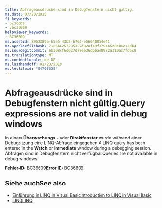 ```yaml
---
title: Abfrageausdrücke sind in Debugfenstern nicht gültig.
ms.date: 07/20/2015
f1_keywords:
- bc36609
- vbc36609
helpviewer_keywords:
- BC36609
ms.assetid: 8952389a-b5e5-43b2-b765-e56640054e41
ms.openlocfilehash: 7126b6257235322d82af49f3794b5e8e04213db4
ms.sourcegitcommit: 6b308cf6d627d78ee36dbbae8972a310ac7fd6c8
ms.translationtype: MT
ms.contentlocale: de-DE
ms.lasthandoff: 01/23/2019
ms.locfileid: "54705835"
---
```

# <a name="query-expressions-are-not-valid-in-debug-windows"></a><span data-ttu-id="3a767-102">Abfrageausdrücke sind in Debugfenstern nicht gültig.</span><span class="sxs-lookup"><span data-stu-id="3a767-102">Query expressions are not valid in debug windows</span></span>
<span data-ttu-id="3a767-103">In einem **Überwachungs** - oder **Direktfenster** wurde während einer Debugsitzung eine LINQ-Abfrage eingegeben.</span><span class="sxs-lookup"><span data-stu-id="3a767-103">A LINQ query has been entered in the **Watch** or **Immediate** window during a debugging session.</span></span> <span data-ttu-id="3a767-104">Abfragen sind in Debugfenstern nicht verfügbar.</span><span class="sxs-lookup"><span data-stu-id="3a767-104">Queries are not available in debug windows.</span></span>  
  
 <span data-ttu-id="3a767-105">**Fehler-ID:** BC36609</span><span class="sxs-lookup"><span data-stu-id="3a767-105">**Error ID:** BC36609</span></span>  
  
## <a name="see-also"></a><span data-ttu-id="3a767-106">Siehe auch</span><span class="sxs-lookup"><span data-stu-id="3a767-106">See also</span></span>
- [<span data-ttu-id="3a767-107">Einführung in LINQ in Visual Basic</span><span class="sxs-lookup"><span data-stu-id="3a767-107">Introduction to LINQ in Visual Basic</span></span>](../../visual-basic/programming-guide/language-features/linq/introduction-to-linq.md)
- [<span data-ttu-id="3a767-108">LINQ</span><span class="sxs-lookup"><span data-stu-id="3a767-108">LINQ</span></span>](../../visual-basic/programming-guide/language-features/linq/index.md)
